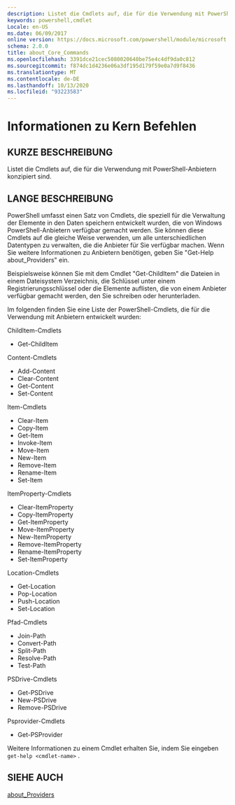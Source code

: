 ```yaml
---
description: Listet die Cmdlets auf, die für die Verwendung mit PowerShell-Anbietern konzipiert sind.
keywords: powershell,cmdlet
Locale: en-US
ms.date: 06/09/2017
online version: https://docs.microsoft.com/powershell/module/microsoft.powershell.core/about/about_core_commands?view=powershell-5.1&WT.mc_id=ps-gethelp
schema: 2.0.0
title: about_Core_Commands
ms.openlocfilehash: 3391dce21cec5080020640be75e4c4df9da0c812
ms.sourcegitcommit: f874dc1d4236e06a3df195d179f59e0a7d9f8436
ms.translationtype: MT
ms.contentlocale: de-DE
ms.lasthandoff: 10/13/2020
ms.locfileid: "93223583"
---
```

# <a name="about-core-commands"></a>Informationen zu Kern Befehlen

## <a name="short-description"></a>KURZE BESCHREIBUNG

Listet die Cmdlets auf, die für die Verwendung mit PowerShell-Anbietern konzipiert sind.

## <a name="long-description"></a>LANGE BESCHREIBUNG

PowerShell umfasst einen Satz von Cmdlets, die speziell für die Verwaltung der Elemente in den Daten speichern entwickelt wurden, die von Windows PowerShell-Anbietern verfügbar gemacht werden.
Sie können diese Cmdlets auf die gleiche Weise verwenden, um alle unterschiedlichen Datentypen zu verwalten, die die Anbieter für Sie verfügbar machen. Wenn Sie weitere Informationen zu Anbietern benötigen, geben Sie "Get-Help about_Providers" ein.

Beispielsweise können Sie mit dem Cmdlet "Get-ChildItem" die Dateien in einem Dateisystem Verzeichnis, die Schlüssel unter einem Registrierungsschlüssel oder die Elemente auflisten, die von einem Anbieter verfügbar gemacht werden, den Sie schreiben oder herunterladen.

Im folgenden finden Sie eine Liste der PowerShell-Cmdlets, die für die Verwendung mit Anbietern entwickelt wurden:

ChildItem-Cmdlets

- Get-ChildItem

Content-Cmdlets

- Add-Content
- Clear-Content
- Get-Content
- Set-Content

Item-Cmdlets

- Clear-Item
- Copy-Item
- Get-Item
- Invoke-Item
- Move-Item
- New-Item
- Remove-Item
- Rename-Item
- Set-Item

ItemProperty-Cmdlets

- Clear-ItemProperty
- Copy-ItemProperty
- Get-ItemProperty
- Move-ItemProperty
- New-ItemProperty
- Remove-ItemProperty
- Rename-ItemProperty
- Set-ItemProperty

Location-Cmdlets

- Get-Location
- Pop-Location
- Push-Location
- Set-Location

Pfad-Cmdlets

- Join-Path
- Convert-Path
- Split-Path
- Resolve-Path
- Test-Path

PSDrive-Cmdlets

- Get-PSDrive
- New-PSDrive
- Remove-PSDrive

Psprovider-Cmdlets

- Get-PSProvider

Weitere Informationen zu einem Cmdlet erhalten Sie, indem Sie eingeben `get-help <cmdlet-name>` .

## <a name="see-also"></a>SIEHE AUCH

[about_Providers](about_Providers.md)
